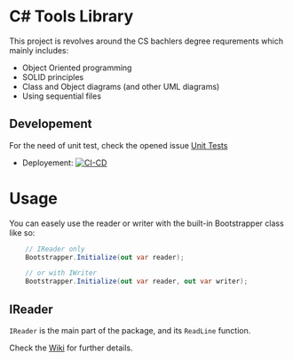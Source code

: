 # C# Tools Library

This project is revolves around the CS bachlers degree requrements which mainly includes:
- Object Oriented programming
- SOLID principles
- Class and Object diagrams (and other UML diagrams)
- Using sequential files

## Developement
For the need of unit test, check the opened issue [Unit Tests](https://github.com/joshika39/cs-tools/issues/15)
- Deployement: [![CI-CD](https://github.com/joshika39/cs-tools/actions/workflows/modules-cicd.yml/badge.svg)](https://github.com/joshika39/cs-tools/actions/workflows/modules-cicd.yml)


# Usage

You can easely use the reader or writer with the built-in Bootstrapper class like so:
```cs
    // IReader only
    Bootstrapper.Initialize(out var reader);

    // or with IWriter
    Bootstrapper.Initialize(out var reader, out var writer);
``` 

## IReader
`IReader` is the main part of the package, and its `ReadLine` function.

Check the [Wiki](https://github.com/joshika39/cs-tools/wiki/IReader) for further details.